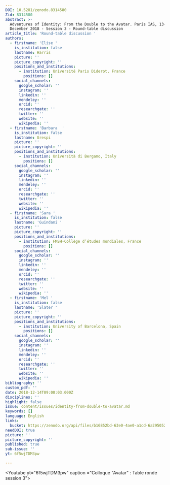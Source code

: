 ```yaml
---
DOI: 10.5281/zenodo.8314580
Zid: 8314580
abstract: >-
  Adventures of Identity: From the Double to the Avatar. Paris IAS, 13-14
  December 2018 - Session 3 - Round-table discussion
article_title: 'Round-table discussion '
authors:
  - firstname: 'Elise '
    is_institution: false
    lastname: Harris
    picture: ''
    picture_copyright: ''
    positions_and_institutions:
      - institution: Université Paris Diderot, France
        positions: []
    social_channels:
      google_scholar: ''
      instagram: ''
      linkedin: ''
      mendeley: ''
      orcid: ''
      researchgate: ''
      twitter: ''
      website: ''
      wikipedia: ''
  - firstname: 'Barbara  '
    is_institution: false
    lastname: Grespi
    picture: ''
    picture_copyright: ''
    positions_and_institutions:
      - institution: Università di Bergamo, Italy
        positions: []
    social_channels:
      google_scholar: ''
      instagram: ''
      linkedin: ''
      mendeley: ''
      orcid: ''
      researchgate: ''
      twitter: ''
      website: ''
      wikipedia: ''
  - firstname: 'Sara '
    is_institution: false
    lastname: 'Guindani '
    picture: ''
    picture_copyright: ''
    positions_and_institutions:
      - institution: FMSH-Collège d’études mondiales, France
        positions: []
    social_channels:
      google_scholar: ''
      instagram: ''
      linkedin: ''
      mendeley: ''
      orcid: ''
      researchgate: ''
      twitter: ''
      website: ''
      wikipedia: ''
  - firstname: 'Mel '
    is_institution: false
    lastname: 'Slater '
    picture: ''
    picture_copyright: ''
    positions_and_institutions:
      - institution: University of Barcelona, Spain
        positions: []
    social_channels:
      google_scholar: ''
      instagram: ''
      linkedin: ''
      mendeley: ''
      orcid: ''
      researchgate: ''
      twitter: ''
      website: ''
      wikipedia: ''
bibliography: ''
custom_pdf: ''
date: 2018-12-14T09:00:03.000Z
disciplines: ''
highlight: false
issue: content/issues/identity-from-double-to-avatar.md
keywords: []
language: English
links:
  bucket: https://zenodo.org/api/files/b16852bd-63e0-4ae0-a1cd-6a295052949c
needDOI: true
picture: ''
picture_copyright: ''
published: true
sub-issue: ''
yt: 6f5wjTDM3pw

---
```











<Youtube yt="6f5wjTDM3pw" caption ="Colloque "Avatar" : Table ronde session 3"></Youtube>
